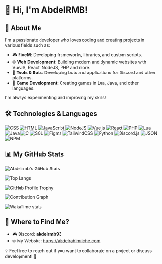 # 👋 Hi, I'm AbdelRMB!
 
## 🚀 About Me
I'm a passionate developer who loves coding and creating projects in various fields such as:
- 🎮 **FiveM**: Developing frameworks, libraries, and custom scripts.
- 🌐 **Web Development**: Building modern and dynamic websites with VueJS, React, NodeJS, PHP and more.
- 🔧 **Tools & Bots**: Developing bots and applications for Discord and other platforms.
- 🎲 **Game Development**: Creating games in Lua, Java, and other languages.

I'm always experimenting and improving my skills!

## 🛠️ Technologies & Languages

![CSS](https://img.shields.io/badge/CSS-1572B6?style=for-the-badge&logo=css3&logoColor=white)
![HTML](https://img.shields.io/badge/HTML-E34F26?style=for-the-badge&logo=html5&logoColor=white)
![JavaScript](https://img.shields.io/badge/JavaScript-F7DF1E?style=for-the-badge&logo=javascript&logoColor=black)
![NodeJS](https://img.shields.io/badge/Node.js-43853D?style=for-the-badge&logo=node.js&logoColor=white)
![Vue.js](https://img.shields.io/badge/Vue.js-4FC08D?style=for-the-badge&logo=vue.js&logoColor=white)
![React](https://img.shields.io/badge/React-20232A?style=for-the-badge&logo=react&logoColor=61DAFB)
![PHP](https://img.shields.io/badge/PHP-777BB4?style=for-the-badge&logo=php&logoColor=white)
![Lua](https://img.shields.io/badge/Lua-2C2D72?style=for-the-badge&logo=lua&logoColor=white)
![Java](https://img.shields.io/badge/Java-ED8B00?style=for-the-badge&logo=java&logoColor=white)
![C](https://img.shields.io/badge/C-00599C?style=for-the-badge&logo=c&logoColor=white)
![SQL](https://img.shields.io/badge/SQL-4479A1?style=for-the-badge&logo=sqlite&logoColor=white)
![Figma](https://img.shields.io/badge/Figma-F24E1E?style=for-the-badge&logo=figma&logoColor=white)
![TailwindCSS](https://img.shields.io/badge/TailwindCSS-38B2AC?style=for-the-badge&logo=tailwind-css&logoColor=white)
![Python](https://img.shields.io/badge/Python-3776AB?style=for-the-badge&logo=python&logoColor=white)
![Discord.js](https://img.shields.io/badge/Discord.js-7289DA?style=for-the-badge&logo=discord&logoColor=white)
![JSON](https://img.shields.io/badge/JSON-000000?style=for-the-badge&logo=json&logoColor=white)
![NPM](https://img.shields.io/badge/NPM-CB3837?style=for-the-badge&logo=npm&logoColor=white)

## 📊 My GitHub Stats

![Abdelrmb's GitHub Stats](https://github-readme-stats-abdelrmb.vercel.app/api?username=Abdelrmb&count_private=true&include_all_commits=true&show_icons=true&theme=dark)

![Top Langs](https://github-readme-stats.vercel.app/api/top-langs/?username=Abdelrmb&layout=compact&theme=radical&langs_count=8&hide=html,css)

![GitHub Profile Trophy](https://github-profile-trophy.vercel.app/?username=Abdelrmb&theme=radical)

![Contribution Graph](https://raw.githubusercontent.com/antonkomarev/github-profile-heatmap/master/generated/Abdelrmb.png)

![WakaTime stats](https://github-readme-stats.vercel.app/api/wakatime?username=ton_username)

## 🔗 Where to Find Me?
- 🎮 Discord: **abdelrmb93**
- 🌐 My Website: https://abdelrahimriche.com

💡 Feel free to reach out if you want to collaborate on a project or discuss development! 🚀
